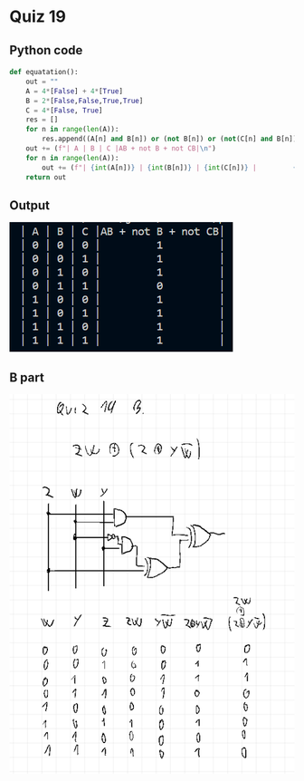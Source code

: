 # Quiz 19
## Python code
```python
def equatation():
    out = ""
    A = 4*[False] + 4*[True]
    B = 2*[False,False,True,True]
    C = 4*[False, True]
    res = []
    for n in range(len(A)):
        res.append((A[n] and B[n]) or (not B[n]) or (not(C[n] and B[n])))
    out += (f"| A | B | C |AB + not B + not CB|\n")
    for n in range(len(A)):
        out += (f"| {int(A[n])} | {int(B[n])} | {int(C[n])} |         {int(res[n])}         |\n")
    return out
```

## Output
![](/assets/q19.png)

## B part
![](/assets/bpart/q19.png)